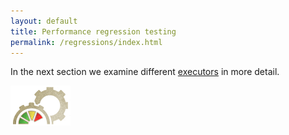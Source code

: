 ```yaml
---
layout: default
title: Performance regression testing
permalink: /regressions/index.html
---
```







In the next section we examine different [executors](/home/gettingstarted/executors/) in more detail.



<div class="imagenoframe">
  <img src="/resources/images/logo-yellow-small.png"></img>
</div>






